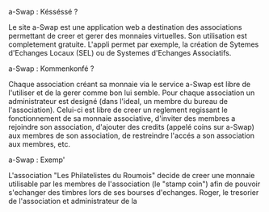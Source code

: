 a-Swap : Késséssé ?

Le site a-Swap est une application web a destination des associations permettant de creer et gerer des monnaies virtuelles.
Son utilisation est completement gratuite.
L'appli permet par exemple, la création de Sytemes d'Echanges Locaux (SEL) ou de Systemes d'Echanges Associatifs.

a-Swap : Kommenkonfé ?

Chaque association créant sa monnaie via le service a-Swap est libre de l'utiliser et de la gerer comme bon lui semble.
Pour chaque association un administrateur est designé (dans l'ideal, un membre du bureau de l'association). Celui-ci est libre de creer un reglement regissant le fonctionnement de
sa monnaie associative, d'inviter des membres a rejoindre son association, d'ajouter des credits (appelé coins sur a-Swap) aux membres de son association, de restreindre l'accés a son association aux membres, etc.

a-Swap : Exemp'

L'association "Les Philatelistes du Roumois" decide de creer une monnaie utilisable par les membres de l'association (le "stamp coin") afin de pouvoir s'echanger des timbres
lors de ses bourses d'echanges.
Roger, le tresorier de l'association et administrateur de la 
